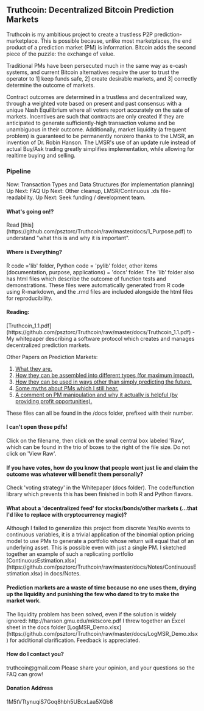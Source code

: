 <h2>Truthcoin: Decentralized Bitcoin Prediction Markets</h2>
Truthcoin is my ambitious project to create a trustless P2P prediction-marketplace. This is possible because, unlike most marketplaces, the end product of a prediction market (PM) is information. Bitcoin adds the second piece of the puzzle: the exchange of value.  

Traditional PMs have been persecuted much in the same way as e-cash systems, and current Bitcoin alternatives require the user to trust the operator to 1] keep funds safe, 2] create desirable markets, and 3] correctly determine the outcome of markets.  

Contract outcomes are determined in a trustless and decentralized way, through a weighted vote based on present and past consensus with a unique Nash Equilibrium where all voters report accurately on the sate of markets. Incentives are such that contracts are only created if they are anticipated to generate sufficiently-high transaction volume and be unambiguous in their outcome. Additionally, market liquidity (a frequent problem) is guaranteed to be permanently nonzero thanks to the LMSR, an invention of Dr. Robin Hanson. The LMSR's use of an update rule instead of actual Buy/Ask trading greatly simplifies implementation, while allowing for realtime buying and selling.

<h3>Pipeline</h3>
Now: Transaction Types and Data Structures (for implementation planning)
Up Next: FAQ
Up Next: Other cleanup, LMSR/Continuous .xls file-readability.
Up Next: Seek funding / development team.

<h4>What's going on!?</h4>
Read [this](https://github.com/psztorc/Truthcoin/raw/master/docs/1_Purpose.pdf) to understand "what this is and why it is important".

<h4>Where is Everything?</h4>
R code ='lib' folder, Python code = 'pylib' folder, other items (documentation, purpose, applications) = 'docs' folder.  
The 'lib' folder also has html files which describe the outcome of function tests and demonstrations. These files were automatically generated from R code using R-markdown, and the .rmd files are included alongside the html files for reproducibility.

<h4>Reading:</h4>
[Truthcoin_1.1.pdf](https://github.com/psztorc/Truthcoin/raw/master/docs/Truthcoin_1.1.pdf) - My whitepaper describing a software protocol which creates and manages decentralized prediction markets.  

Other Papers on Prediction Markets:  

1. [What they are.](https://github.com/psztorc/Truthcoin/raw/master/docs/1_Purpose.pdf)  
2. [How they can be assembled into different types (for maximum impact).](https://github.com/psztorc/Truthcoin/raw/master/docs/2_PM_Types.pdf)  
3. [How they can be used in ways other than simply predicting the future.](https://github.com/psztorc/Truthcoin/raw/master/docs/3_PM_Applications.pdf)  
4. [Some myths about PMs which I still hear.](https://github.com/psztorc/Truthcoin/raw/master/docs/4_PM_Myths.pdf)  
5. [A comment on PM manipulation and why it actually is helpful (by providing profit opportunities).](https://github.com/psztorc/Truthcoin/raw/master/docs/5_PM_Manipulation.pdf)

These files can all be found in the /docs folder, prefixed with their number.

<h4>I can't open these pdfs!</h4>
Click on the filename, then click on the small central box labeled 'Raw', which can be found in the trio of boxes to the right of the file size. Do not click on 'View Raw'.


<h4>If you have votes, how do you know that people wont just lie and claim the outcome was whatever will benefit them personally?</h4>
Check 'voting strategy' in the Whitepaper (docs folder). The code/function library which prevents this has been finished in both R and Python flavors.


<h4>What about a 'decentralized feed' for stocks/bonds/other markets (...that I'd like to replace with cryptocurrency magic)?</h4>
Although I failed to generalize this project from discrete Yes/No events to continuous variables, it is a trivial application of the binomial option pricing model to use PMs to generate a portfolio whose return will equal that of an underlying asset. This is possible even with just a single PM. I sketched together an example of such a replicating portfolio [ContinuousEstimation.xlsx](https://github.com/psztorc/Truthcoin/raw/master/docs/Notes/ContinuousEstimation.xlsx) in docs/Notes.

<h4>Prediction markets are a waste of time because no one uses them, drying up the liquidity and punishing the few who dared to try to make the market work.</h4>
The liquidity problem has been solved, even if the solution is widely ignored: http://hanson.gmu.edu/mktscore.pdf
I threw together an Excel sheet in the docs folder [LogMSR_Demo.xlsx](https://github.com/psztorc/Truthcoin/raw/master/docs/LogMSR_Demo.xlsx) for additional clarification. Feedback is appreciated.

<h4>How do I contact you?</h4>
truthcoin@gmail.com
Please share your opinion, and your questions so the FAQ can grow!

<h4>Donation Address</h4>
1M5tVTtynuqiS7Goq8hbh5UBcxLaa5XQb8